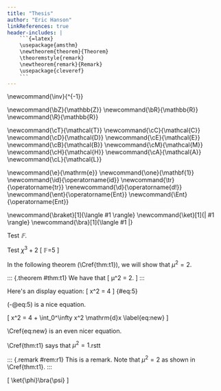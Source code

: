 ```yaml
--- 
title: "Thesis"
author: "Eric Hanson"
linkReferences: true
header-includes: |
    ```{=latex}
    \usepackage{amsthm}
    \newtheorem{theorem}{Theorem}
    \theoremstyle{remark}
    \newtheorem{remark}{Remark}
    \usepackage{cleveref}
    ```
---
```


\newcommand{\inv}{^{-1}}

\newcommand{\bZ}{\mathbb{Z}}
\newcommand{\bR}{\mathbb{R}}
\newcommand{\R}{\mathbb{R}}

\newcommand{\cT}{\mathcal{T}}
\newcommand{\cC}{\mathcal{C}}
\newcommand{\cD}{\mathcal{D}}
\newcommand{\cE}{\mathcal{E}}
\newcommand{\cB}{\mathcal{B}}
\newcommand{\cM}{\mathcal{M}}
\newcommand{\cH}{\mathcal{H}}
\newcommand{\cA}{\mathcal{A}}
\newcommand{\cL}{\mathcal{L}}

\newcommand{\e}{\mathrm{e}}
\newcommand{\one}{\mathbf{1}}
\newcommand{\id}{\operatorname{id}}
\newcommand{\tr}{\operatorname{tr}}
\renewcommand{\d}{\operatorname{d\!}}
\newcommand{\ent}{\operatorname{Ent}}
\newcommand{\Ent}{\operatorname{Ent}}

\newcommand{\braket}[1]{\langle #1 \rangle}
\newcommand{\ket}[1]{| #1 \rangle}
\newcommand{\bra}[1]{\langle #1 |}

Test $𝔽$. 

Test $χ^3+2$
\[
𝔽=5
\]

In the following theorem (\Cref{thm:t1}), we will show that $μ^2 = 2$.

::: {.theorem #thm:t1}
We have that
\[
μ^2 = 2.
\]
:::

Here's an display equation:
\[
x^2 = 4
\] {#eq:5}

(-@eq:5) is a nice equation.

\[
x^2 = 4 + \int_0^\infty x^2 \mathrm{d}x
\label{eq:new}
\] 

\Cref{eq:new} is an even nicer equation.

\Cref{thm:t1} says that $μ^2=1$.rstt

::: {.remark #rem:r1}
This is a remark. Note that $μ^2 = 2$ as shown in \Cref{thm:t1}.
:::


\[
\ket{\phi}\bra{\psi}
\]
